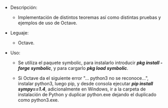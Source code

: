 * Descripción:

	- Implementación de distintos teoremas así como distintas pruebas y ejemplos de uso de Octave.


* Leguaje:

	- Octave.

* Uso:

	- Se utiliza el paquete symbolic, para instalarlo introducir ***pkg install -forge symbolic***, y para cargarlo ***pkg load symbolic***.

	- Si Octave da el siguiente error "... python3 no se reconoce...", instalar python3, luego pip, y desde consola ejecutar ***pip install sympy==1.4***, adicionalmente en Windows, ir a la carpeta de instalación de Python y duplicar python.exe dejando el duplicado como python3.exe.

